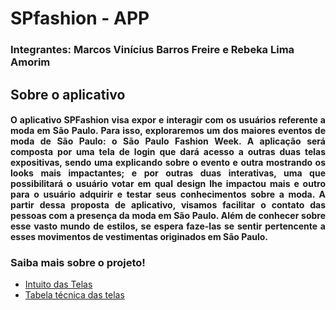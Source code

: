# SPfashion - APP
### Integrantes: Marcos Vinícius Barros Freire e Rebeka Lima Amorim

## Sobre o aplicativo

#### <p align="justify"> O aplicativo SPFashion visa expor e interagir com os usuários referente a moda em São Paulo. Para isso, exploraremos um dos maiores eventos de moda de São Paulo: o São Paulo Fashion Week. A aplicação será composta por uma tela de login que dará acesso a outras duas telas expositivas, sendo uma explicando sobre o evento e outra mostrando os looks mais impactantes; e por outras duas interativas, uma que possibilitará o usuário votar em qual design lhe impactou mais e outro para o usuário adquirir e testar seus conhecimentos sobre a moda. A partir dessa proposta de aplicativo, visamos facilitar o contato das pessoas com a presença da moda em São Paulo. Além de conhecer sobre esse vasto mundo de estilos, se espera faze-las se sentir pertencente a esses movimentos de vestimentas originados em São Paulo. </p>

### Saiba mais sobre o projeto!
- [Intuito das Telas](https://github.com/rebekaamorim/SPfashion/wiki/Aplicativo-SPFashion)
- [Tabela técnica das telas](https://github.com/rebekaamorim/SPfashion/wiki/Widgets-usados)
